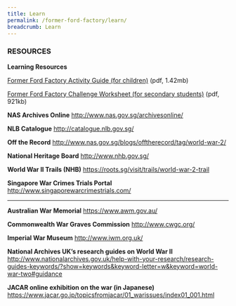 ```yaml
---
title: Learn
permalink: /former-ford-factory/learn/
breadcrumb: Learn
---
```

### RESOURCES


**Learning Resources**

[Former Ford Factory Activity Guide (for children)](https://www.nas.gov.sg/Portals/0/PDF/Former_Ford_Factory_Activity_Guide_For_Children.pdf?ver=2017-08-21-170642-697) (pdf, 1.42mb)

[Former Ford Factory Challenge Worksheet (for secondary students)](https://www.nas.gov.sg/Portals/0/PDF/Former_Ford_Factory_Challenge_Worksheet_For_Secondary_Students.pdf?ver=2017-08-21-171642-273) (pdf, 921kb)





**NAS Archives Online**
http://www.nas.gov.sg/archivesonline/

**NLB Catalogue**
http://catalogue.nlb.gov.sg/

**Off the Record**
http://www.nas.gov.sg/blogs/offtherecord/tag/world-war-2/

**National Heritage Board**
http://www.nhb.gov.sg/

**World War II Trails (NHB)**
https://roots.sg/visit/trails/world-war-2-trail

**Singapore War Crimes Trials Portal**
http://www.singaporewarcrimestrials.com/

------

**Australian War Memorial**
https://www.awm.gov.au/

**Commonwealth War Graves Commission**
http://www.cwgc.org/

**Imperial War Museum**
http://www.iwm.org.uk/

**National Archives UK’s research guides on World War II**
http://www.nationalarchives.gov.uk/help-with-your-research/research-guides-keywords/?show=keywords&keyword-letter=w&keyword=world-war-two#guidance

**JACAR online exhibition on the war (in Japanese)**
https://www.jacar.go.jp/topicsfromjacar/01_warissues/index01_001.html